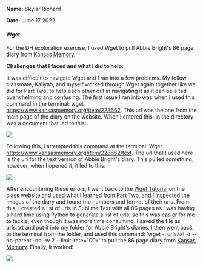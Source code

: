 **Name:** Skylar Richard

**Date:** June 17 2022

#### Wget 

For the DH exploration exercise, I used Wget to pull Abbie Bright's 86 page diary from [Kansas Memory](https://www.kansasmemory.org/).

**Challenges that I faced and what I did to help:** 

It was difficult to navigate Wget and I ran into a few problems. My fellow classmate, Kaliyah, and myself worked through Wget again together like we did for Part Two, to help each other out in navigating it as it can be a tad overwhelming and confusing. The first issue I ran into was when I used this command in the terminal: wget https://www.kansasmemory.org/item/223662. This url was the one from the main page of the diary on the website. When I entered this, in the directory was a document that led to this:

![](https://github.com/SRichard77/DH-Exploration-Exercise/blob/b1fca45bb582f3a85b39981d5b21b4a3b7ac1a69/DH%20exploration%20Wget%20error%201.png)

Following this, I attempted this command at the terminal: Wget https://www.kansasmemory.org/item/223662/text. The url that I used here is the url for the text version of Abbie Bright's diary. This pulled something, however, when I opened it, it led to this: 

![](https://github.com/SRichard77/DH-Exploration-Exercise/blob/27a875f0518caa5cc6ea6f1c1342b7c80ecdfa08/DH%20exploration%20Wget%20error%202.png)

After encountering these errors, I went back to the [Wget Tutorial](https://craftingdh.netlify.app/tutorials/wget/#basic-usage) on the class website and used what I learned from Part Two, and I inspected the images of the diary and found the numbers and format of their urls. From this, I created a list of urls in Sublime Text with all 86 pages as I was having a hard time using Python to generate a list of urls, so this was easier for me to tackle, even though it was more time consuming. I saved the file as urls.txt and put it into my folder for Abbie Bright's diaries. I then went back to the terminal from the folder, and used this command: 'wget -i urls.txt -r --no-parent -nd -w 2 --limit-rate=100k' to pull the 86 page diary from [Kansas Memory](https://www.kansasmemory.org/). Finally, it worked! 

![](https://github.com/SRichard77/DH-Exploration-Exercise/blob/a57cfaf0a40130fae69881dc1a0fd0507b6d7198/DH%20exploratoin%20Wget%20success.png)
